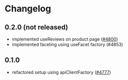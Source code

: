 # Changelog

## 0.2.0 (not released)

- implemented useReviews on product page ([#4800](https://github.com/DivanteLtd/vue-storefront/issues/4800))
- implemented faceting using useFacet factory (#4853)

## 0.1.0

- refactored setup using apiClientFactory ([#4777](https://github.com/DivanteLtd/vue-storefront/issues/4777))

